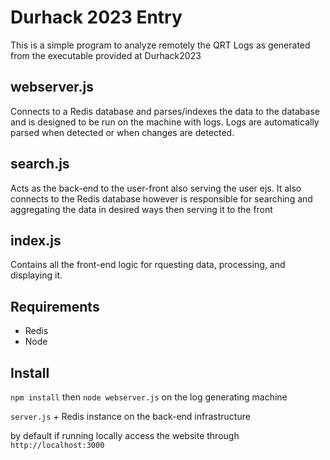 # Durhack 2023 Entry
This is a simple program to analyze remotely the QRT Logs as generated from the executable provided at Durhack2023

## webserver.js 
Connects to a Redis database and parses/indexes the data to the database and is designed to be run on the machine with logs. Logs are automatically parsed when detected or when changes are detected.

## search.js 
Acts as the back-end to the user-front also serving the user ejs. It also connects to the Redis database however is responsible for searching and aggregating the data in desired ways then serving it to the front

## index.js
Contains all the front-end logic for rquesting data, processing, and displaying it.

## Requirements
* Redis
* Node

## Install
``` npm install ```
then
```node webserver.js``` on the log generating machine

```server.js``` + Redis instance on the back-end infrastructure

by default if running locally access the website through ```http://localhost:3000```
